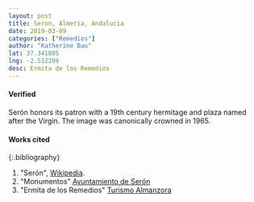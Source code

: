 ```yaml
---
layout: post
title: Seron, Almeria, Andalucia
date: 2019-03-09
categories: ["Remedios"]
author: "Katherine Dau"
lat: 37.341885
lng: -2.512209
desc: Ermita de los Remedios
---
```

#### Verified
Serón honors its patron with a 19th century hermitage and plaza named after the Virgin. The image was canonically crowned in 1965.

#### Works cited

{:.bibliography}
1. "Serón", [Wikipedia](https://en.wikipedia.org/wiki/Ser%C3%B3n).
2. "Monumentos" [Ayuntamiento de Serón](http://web.archive.org/web/20180831193725/http://www.seron.es/)
3. "Ermita de los Remedios" [Turismo Almanzora](https://turismoalmanzora.com/en/item/hermitage-of-the-remedios/)
